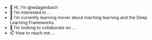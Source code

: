 - 👋 Hi, I’m @wdagenbach
- 👀 I’m interested in ...
- 🌱 I’m currently learning mover about maching learning and the Deep Learning Frameworks.
- 💞️ I’m looking to collaborate on ...
- 📫 How to reach me ...

<!---
wdagenbach/wdagenbach is a ✨ special ✨ repository because its `README.md` (this file) appears on your GitHub profile.
You can click the Preview link to take a look at your changes.
--->
